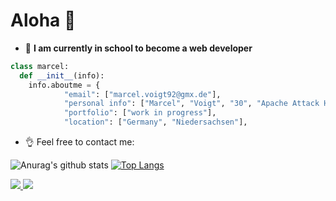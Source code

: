 # Aloha 🌊
- 👀 **I am currently in school to become a web developer**
```python
class marcel:
  def __init__(info):
    info.aboutme = {
            "email": ["marcel.voigt92@gmx.de"],
            "personal info": ["Marcel", "Voigt", "30", "Apache Attack Helicopter"],
            "portfolio": ["work in progress"],
            "location": ["Germany", "Niedersachsen"],
```

- 👌 Feel free to contact me: 



![Anurag's github stats](https://github-readme-stats.vercel.app/api?username=MarcelVoigt92&show_icons=true&theme=synthwave)
[![Top Langs](https://github-readme-stats.vercel.app/api/top-langs/?username=MarcelVoigt92&langs_count=3&show_icons=true&theme=synthwave)](https://youtu.be/dQw4w9WgXcQ)


<a href="https://github.com/MarcelVoigt92">
  <img src="https://img.shields.io/github/followers/MarcelVoigt92">
</a>
<a href="https://github.com/MarcelVoigt92">
  <img src="https://img.shields.io/github/stars/MarcelVoigt92">
</a>

